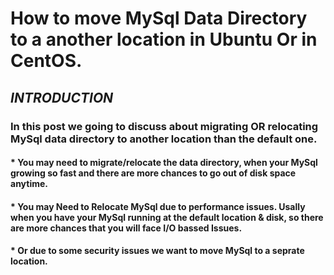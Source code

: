 # How to move MySql Data Directory to a another location in Ubuntu Or in CentOS.

## *INTRODUCTION*

### In this post we going to discuss about migrating OR relocating MySql data directory to another location than the default one. 

#### * You may need to migrate/relocate the data directory, when your MySql growing so fast and there are more chances to go out of disk space anytime. 

#### * You may Need to Relocate MySql due to performance issues. Usally when you have your MySql running at the default location & disk, so there are more chances that you will face I/O bassed Issues. 

#### * Or due to some security issues we want to move MySql to a seprate location.


